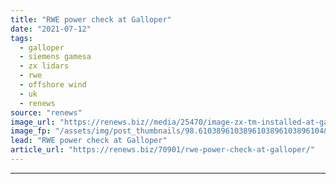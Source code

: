 ```yaml
---
title: "RWE power check at Galloper"
date: "2021-07-12"
tags: 
  - galloper
  - siemens gamesa
  - zx lidars
  - rwe
  - offshore wind
  - uk
  - renews
source: "renews"
image_url: "https://renews.biz//media/25470/image-zx-tm-installed-at-galloper-wind-farm-for-rwe-power-performance-test-of-sgre-6mwjpg.png?mode=crop&width=770&heightratio=0.6103896103896103896103896104&slimmage=true"
image_fp: "/assets/img/post_thumbnails/98.6103896103896103896103896104&slimmage=true"
lead: "RWE power check at Galloper"
article_url: "https://renews.biz/70901/rwe-power-check-at-galloper/"
---
```


---
